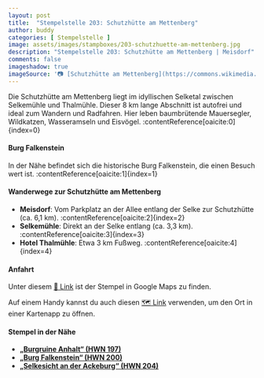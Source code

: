 ```yaml
---
layout: post
title:  "Stempelstelle 203: Schutzhütte am Mettenberg"
author: buddy
categories: [ Stempelstelle ]
image: assets/images/stampboxes/203-schutzhuette-am-mettenberg.jpg
description: "Stempelstelle 203: Schutzhütte am Mettenberg | Meisdorf"
comments: false
imageshadow: true
imageSource: '📷 [Schutzhütte am Mettenberg](https://commons.wikimedia.org/wiki/File:Schutzh%C3%BCtte_am_Mettenberg.jpg) von <a href="//commons.wikimedia.org/wiki/User:B.Thomas95" title="User:B.Thomas95">Thomas Binder</a> unter Lizenz [CC BY-SA 4.0](https://creativecommons.org/licenses/by-sa/4.0)'
---
```


Die Schutzhütte am Mettenberg liegt im idyllischen Selketal zwischen Selkemühle und Thalmühle. Dieser 8 km lange Abschnitt ist autofrei und ideal zum Wandern und Radfahren. Hier leben baumbrütende Mauersegler, Wildkatzen, Wasseramseln und Eisvögel. :contentReference[oaicite:0]{index=0}

#### Burg Falkenstein

In der Nähe befindet sich die historische Burg Falkenstein, die einen Besuch wert ist. :contentReference[oaicite:1]{index=1}

#### Wanderwege zur Schutzhütte am Mettenberg

- **Meisdorf**: Vom Parkplatz an der Allee entlang der Selke zur Schutzhütte (ca. 6,1 km). :contentReference[oaicite:2]{index=2}
- **Selkemühle**: Direkt an der Selke entlang (ca. 3,3 km). :contentReference[oaicite:3]{index=3}
- **Hotel Thalmühle**: Etwa 3 km Fußweg. :contentReference[oaicite:4]{index=4}

#### Anfahrt

Unter diesem [📍 Link](https://www.google.com/maps/dir/?api=1&origin=&destination=51.67912%2C%2011.23257) ist der Stempel in Google Maps zu finden.

<div class="android-only">
  Auf einem Handy kannst du auch diesen 
  <a href="geo:51.67912,11.23257">🗺️ Link</a> 
  verwenden, um den Ort in einer Kartenapp zu öffnen.
  <p></p>
</div>

#### Stempel in der Nähe

- [**„Burgruine Anhalt“ (HWN 197)**](/stempelstelle-197-burgruine-anhalt)
- [**„Burg Falkenstein“ (HWN 200)**](/stempelstelle-200-burg-falkenstein)
- [**„Selkesicht an der Ackeburg“ (HWN 204)**](/stempelstelle-204-selkesicht-an-der-ackeburg)
